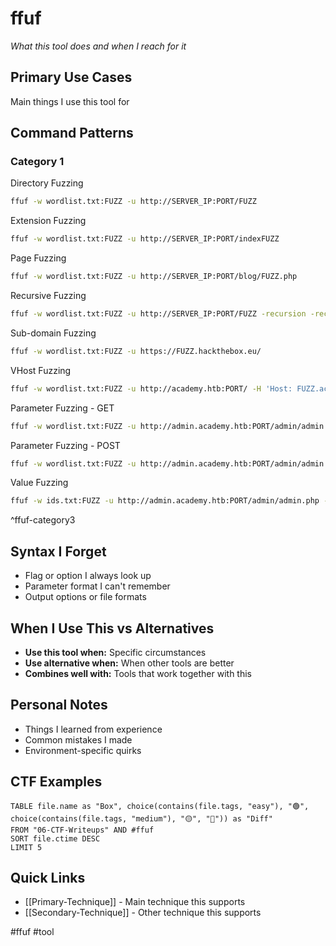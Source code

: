 # ffuf

_What this tool does and when I reach for it_

## Primary Use Cases

Main things I use this tool for

## Command Patterns

### Category 1

Directory Fuzzing
```bash
ffuf -w wordlist.txt:FUZZ -u http://SERVER_IP:PORT/FUZZ
```

Extension Fuzzing
```bash
ffuf -w wordlist.txt:FUZZ -u http://SERVER_IP:PORT/indexFUZZ
```

Page Fuzzing
```bash
ffuf -w wordlist.txt:FUZZ -u http://SERVER_IP:PORT/blog/FUZZ.php
```

Recursive Fuzzing
```bash
ffuf -w wordlist.txt:FUZZ -u http://SERVER_IP:PORT/FUZZ -recursion -recursion-depth 1 -e .php -v
```

Sub-domain Fuzzing
```bash
ffuf -w wordlist.txt:FUZZ -u https://FUZZ.hackthebox.eu/
```

VHost Fuzzing
```bash
ffuf -w wordlist.txt:FUZZ -u http://academy.htb:PORT/ -H 'Host: FUZZ.academy.htb' -fs xxx
```

Parameter Fuzzing - GET
```bash
ffuf -w wordlist.txt:FUZZ -u http://admin.academy.htb:PORT/admin/admin.php?FUZZ=key -fs xxx
```

Parameter Fuzzing - POST
```bash
ffuf -w wordlist.txt:FUZZ -u http://admin.academy.htb:PORT/admin/admin.php -X POST -d 'FUZZ=key' -H 'Content-Type: application/x-www-form-urlencoded' -fs xxx
```

Value Fuzzing
```bash
ffuf -w ids.txt:FUZZ -u http://admin.academy.htb:PORT/admin/admin.php -X POST -d 'id=FUZZ' -H 'Content-Type: application/x-www-form-urlencoded' -fs xxx
```
^ffuf-category3

## Syntax I Forget

- Flag or option I always look up
- Parameter format I can't remember
- Output options or file formats

## When I Use This vs Alternatives

- **Use this tool when:** Specific circumstances
- **Use alternative when:** When other tools are better
- **Combines well with:** Tools that work together with this

## Personal Notes

- Things I learned from experience
- Common mistakes I made
- Environment-specific quirks

## CTF Examples

```dataview
TABLE file.name as "Box", choice(contains(file.tags, "easy"), "🟢", choice(contains(file.tags, "medium"), "🟡", "🔴")) as "Diff"
FROM "06-CTF-Writeups" AND #ffuf
SORT file.ctime DESC
LIMIT 5
```

## Quick Links

- [[Primary-Technique]] - Main technique this supports
- [[Secondary-Technique]] - Other technique this supports

#ffuf #tool